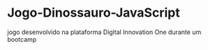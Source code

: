 # Jogo-Dinossauro-JavaScript
jogo desenvolvido na plataforma Digital Innovation One durante um bootcamp
